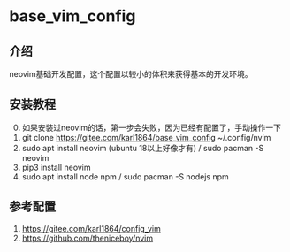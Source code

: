 # base_vim_config

## 介绍
neovim基础开发配置，这个配置以较小的体积来获得基本的开发环境。

## 安装教程

0.  如果安装过neovim的话，第一步会失败，因为已经有配置了，手动操作一下
1.  git clone https://gitee.com/karl1864/base_vim_config ~/.config/nvim
2.  sudo apt install neovim (ubuntu 18以上好像才有) / sudo pacman -S neovim
3.  pip3 install neovim
4.  sudo apt install node npm / sudo pacman -S nodejs npm

## 参考配置

1. https://gitee.com/karl1864/config_vim
2. https://github.com/theniceboy/nvim